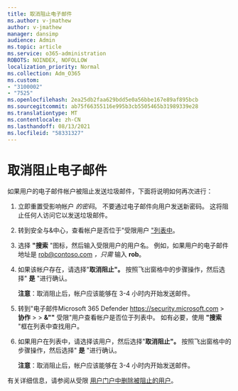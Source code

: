 ```yaml
---
title: 取消阻止电子邮件
ms.author: v-jmathew
author: v-jmathew
manager: dansimp
audience: Admin
ms.topic: article
ms.service: o365-administration
ROBOTS: NOINDEX, NOFOLLOW
localization_priority: Normal
ms.collection: Adm_O365
ms.custom:
- "3100002"
- "7525"
ms.openlocfilehash: 2ea25db2faa629bdd5e0a56bbe167e89af895bcb
ms.sourcegitcommit: ab75f66355116e995b3cb5505465b31989339e28
ms.translationtype: MT
ms.contentlocale: zh-CN
ms.lasthandoff: 08/13/2021
ms.locfileid: "58331327"
---
```

# <a name="unblock-email"></a>取消阻止电子邮件

如果用户的电子邮件帐户被阻止发送垃圾邮件，下面将说明如何再次进行：

1. 立即重置受影响帐户 *的密码*。 不要通过电子邮件向用户发送新密码。 这将阻止任何人访问它以发送垃圾邮件。
2. 转到安全与&中心，查看帐户是否位于"受限用户 ["列表中](https://protection.office.com/#/restrictedusers)。
3. 选择 **"搜索** "图标，然后输入受限用户的用户名。 例如，如果用户的电子邮件地址是 rob@contoso.com *，只需* 输入 **rob**。
4. 如果该帐户存在，请选择"**取消阻止"。** 按照飞出窗格中的步骤操作，然后选择" **是** "进行确认。  
    
    **注意**：取消阻止后，帐户应该能够在 3-4 小时内开始发送邮件。
2. 转到"电子邮件Microsoft 365 Defender <https://security.microsoft.com> \> **协作** \>  \> **&""** 受限"用户查看帐户是否位于列表中。 如有必要，使用 **"搜索** "框在列表中查找用户。
3. 如果用户在列表中，请选择该用户，然后选择"**取消阻止"。** 按照飞出窗格中的步骤操作，然后选择" **是** "进行确认。

   **注意**：取消阻止后，帐户应该能够在 3-4 小时内开始发送邮件。

有关详细信息，请参阅从受限 [用户门户中删除被阻止的用户](https://docs.microsoft.com/microsoft-365/security/office-365-security/removing-user-from-restricted-users-portal-after-spam)。
